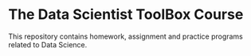 The Data Scientist ToolBox Course
==================================

This repository contains homework, assignment and practice programs related to Data Science.
